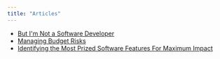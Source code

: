 ```yaml
---
title: "Articles"
---
```


* [But I'm Not a Software Developer](but-im-not-a-software-developer)
* [Managing Budget Risks](managing-budget-risks)
* [Identifying the Most Prized Software Features For Maximum Impact](the-most-prized-software-features)
